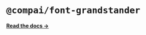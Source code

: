# `@compai/font-grandstander`

[**Read the docs &rarr;**](https://components.ai/docs/typefaces/grandstander)
